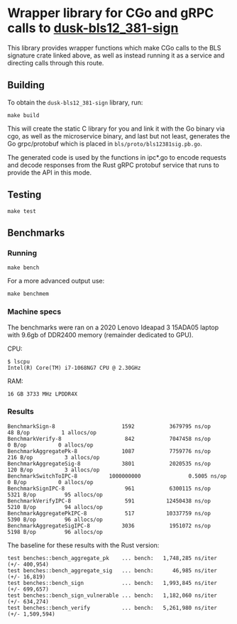 # Wrapper library for CGo and gRPC calls to [dusk-bls12_381-sign](https://github.com/dusk-network/bls12_381-sign)

This library provides wrapper functions which make CGo calls to the BLS 
signature crate linked above, as well as instead running it as a service and 
directing calls through this route.

## Building

To obtain the `dusk-bls12_381-sign` library, run:

```
make build
```

This will create the static C library for you and link it with the Go binary 
via cgo, as well as the microservice binary, and last but not least, 
generates the Go grpc/protobuf which is placed in `bls/proto/bls12381sig.pb.go`.

The generated code is used by the functions in ipc*.go to encode requests 
and decode responses from the Rust gRPC protobuf service that runs to 
provide the API in this mode.

## Testing

```
make test
```

## Benchmarks

### Running

```
make bench
```

For a more advanced output use:

```
make benchmem
```

### Machine specs

The benchmarks were ran on a 2020 Lenovo Ideapad 3 15ADA05 laptop with 9.6gb of DDR2400 memory (remainder dedicated to
GPU).

CPU:

```
$ lscpu
Intel(R) Core(TM) i7-1068NG7 CPU @ 2.30GHz
```

RAM:

```
16 GB 3733 MHz LPDDR4X
```

### Results

```
BenchmarkSign-8                     1592           3679795 ns/op              48 B/op          1 allocs/op
BenchmarkVerify-8                    842           7047458 ns/op               0 B/op          0 allocs/op
BenchmarkAggregatePk-8              1087           7759776 ns/op             216 B/op          3 allocs/op
BenchmarkAggregateSig-8             3801           2020535 ns/op             120 B/op          3 allocs/op
BenchmarkSwitchToIPC-8          1000000000               0.5005 ns/op          0 B/op          0 allocs/op
BenchmarkSignIPC-8                   961           6300115 ns/op            5321 B/op         95 allocs/op
BenchmarkVerifyIPC-8                 591          12450438 ns/op            5210 B/op         94 allocs/op
BenchmarkAggregatePkIPC-8            517          10337759 ns/op            5390 B/op         96 allocs/op
BenchmarkAggregateSigIPC-8          3036           1951072 ns/op            5198 B/op         96 allocs/op
```

The baseline for these results with the Rust version:

```
test benches::bench_aggregate_pk    ... bench:   1,748,285 ns/iter (+/- 400,954)
test benches::bench_aggregate_sig   ... bench:      46,985 ns/iter (+/- 16,819)
test benches::bench_sign            ... bench:   1,993,845 ns/iter (+/- 699,657)
test benches::bench_sign_vulnerable ... bench:   1,182,060 ns/iter (+/- 634,274)
test benches::bench_verify          ... bench:   5,261,980 ns/iter (+/- 1,509,594)

```